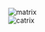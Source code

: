 
![matrix](https://user-images.githubusercontent.com/85587286/160331163-7f43d83b-89bd-4d11-ac21-b8b8f37ee949.jpeg)                    
   ![catrix](https://user-images.githubusercontent.com/85587286/160333689-ee0a80db-ecb8-41d4-881e-7b8a90312015.jpeg)


